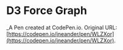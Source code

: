 # D3 Force Graph
 _A Pen created at CodePen.io. Original URL: [https://codepen.io/jneander/pen/WLZXor](https://codepen.io/jneander/pen/WLZXor).

 